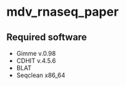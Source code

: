 mdv_rnaseq_paper
================

Required software
----------------

+ Gimme v.0.98
+ CDHIT v.4.5.6
+ BLAT
+ Seqclean x86_64
